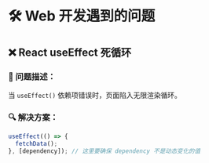 # 🛠️ Web 开发遇到的问题

## ❌ React useEffect 死循环
### 📌 问题描述：
当 `useEffect()` 依赖项错误时，页面陷入无限渲染循环。

### 🔍 解决方案：
```js
useEffect(() => {
  fetchData();
}, [dependency]); // 这里要确保 dependency 不是动态变化的值
```
